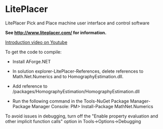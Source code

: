 # LitePlacer
LitePlacer Pick and Place machine user interface and control software

**See  http://www.liteplacer.com/ for information.**

[Introduction video on Youtube](https://www.youtube.com/watch?v=3c5Vtuefm7o)

To get the code to compile: 

* Install AForge.NET

* In solution explorer-LitePlacer-References, delete references to Math.Net.Numerics and to HomographyEstimation.dll.

* Add reference to <your LitePlacer software directory>/packages/HomographyEstimation/HomographyEstimation.dll

* Run the following command in the Tools-NuGet Package Manager-Package Manager Console: PM> Install-Package MathNet.Numerics

To avoid issues in debugging, turn off the "Enable property evaluation and other implicit function calls" option in Tools->Options->Debugging 
